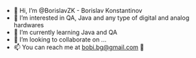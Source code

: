 - 👋 Hi, I’m @BorislavZK - Borislav Konstantinov
- 👀 I’m interested in QA, Java and any type of digital and analog hardwares
- 🌱 I’m currently learning Java and QA
- 💞️ I’m looking to collaborate on ...
- 📫 You can reach me at bobi.bg@gmail.com :e-mail:

<!---
BorislavZK/BorislavZK is a ✨ special ✨ repository because its `README.md` (this file) appears on your GitHub profile.
You can click the Preview link to take a look at your changes.
--->
